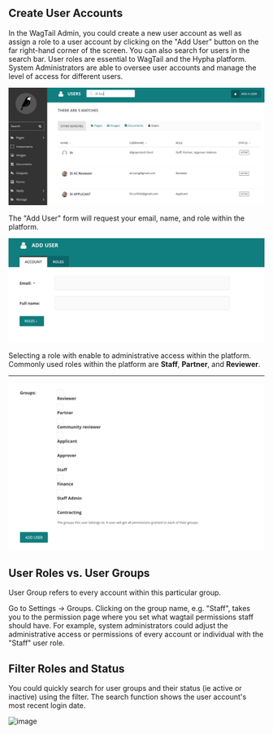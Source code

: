 ## Create User Accounts

In the WagTail Admin, you could create a new user account as well as assign a role to a user account by clicking on the "Add User" button on the far right-hand corner of the screen. You can also search for users in the search bar. User roles are essential to WagTail and the Hypha platform. System Administrators are able to oversee user accounts and manage the level of access for different users. 

![](/assets/user1.png)

The "Add User" form will request your email, name, and role within the platform.

![](/assets/user2.png)

Selecting a role with enable to administrative access within the platform. Commonly used roles within the platform are **Staff**, **Partner**, and **Reviewer**.

****

![](/assets/user3.png)

## User Roles vs. User Groups

User Group refers to every account within this particular group. 

Go to Settings -> Groups. Clicking on the group name, e.g. "Staff", takes you to the permission page where you set what wagtail permissions staff should have. For example, system administrators could adjust the administrative access or permissions of every account or individual with the "Staff" user role.

## Filter Roles and Status

You could quickly search for user groups and their status (ie active or inactive) using the filter. The search function shows the user account's most recent login date.

![image](https://user-images.githubusercontent.com/20019656/203114552-7bdaf84e-7c58-481a-a2bd-12f0ea1106b5.png)

